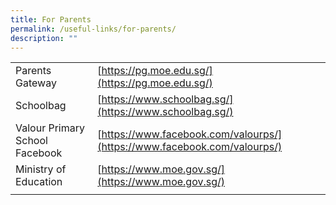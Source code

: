 ```yaml
---
title: For Parents
permalink: /useful-links/for-parents/
description: ""
---
```

| | |
|---|---|
| Parents Gateway | [https://pg.moe.edu.sg/](https://pg.moe.edu.sg/) |
| Schoolbag | [https://www.schoolbag.sg/](https://www.schoolbag.sg/)|
| Valour Primary School Facebook | [https://www.facebook.com/valourps/](https://www.facebook.com/valourps/) |
| Ministry of Education | [https://www.moe.gov.sg/](https://www.moe.gov.sg/) |
| | |